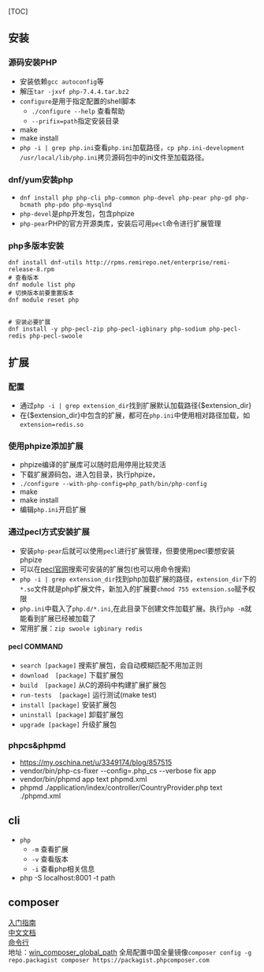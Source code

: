 [TOC]
## 安装
### 源码安装PHP
- 安装依赖`gcc autoconfig`等
- 解压`tar -jxvf php-7.4.4.tar.bz2`
- `configure`是用于指定配置的shell脚本
    + `./configure --help` 查看帮助
    + `--prifix=path`指定安装目录
- make
- make install
- `php -i | grep php.ini`查看`php.ini`加载路径，`cp php.ini-development /usr/local/lib/php.ini`拷贝源码包中的ini文件至加载路径。

### dnf/yum安装php
- `dnf install php php-cli php-common php-devel php-pear php-gd php-bcmath php-pdo php-mysqlnd`
- `php-devel`是php开发包，包含phpize
- `php-pear`PHP的官方开源类库，安装后可用`pecl`命令进行扩展管理

### php多版本安装
```shell
dnf install dnf-utils http://rpms.remirepo.net/enterprise/remi-release-8.rpm
# 查看版本
dnf module list php
# 切换版本前要重置版本
dnf module reset php


# 安装必要扩展
dnf install -y php-pecl-zip php-pecl-igbinary php-sodium php-pecl-redis php-pecl-swoole
```

## 扩展
### 配置
- 通过`php -i | grep extension_dir`找到扩展默认加载路径{$extension_dir}
- 在{$extension_dir}中包含的扩展，都可在`php.ini`中使用相对路径加载，如`extension=redis.so`

### 使用phpize添加扩展
- phpize编译的扩展库可以随时启用停用比较灵活
- 下载扩展源码包，进入包目录，执行phpize，
- `./configure --with-php-config=php_path/bin/php-config`
- make
- make install
- 编辑`php.ini`开启扩展

### 通过pecl方式安装扩展
- 安装`php-pear`后就可以使用`pecl`进行扩展管理，但要使用pecl要想安装phpize
- 可以在[pecl官网](https://pecl.php.net/packages.php)搜索可安装的扩展包(也可以用命令搜索)
- `php -i | grep extension_dir`找到php加载扩展的路径，`extension_dir`下的`*.so`文件就是php扩展文件，新加入的扩展要`chmod 755 extension.so`赋予权限
- `php.ini`中载入了`php.d/*.ini`,在此目录下创建文件加载扩展。执行`php -m`就能看到扩展已经被加载了
- 常用扩展：`zip swoole igbinary redis`

#### pecl COMMAND
- `search [package]` 搜索扩展包，会自动模糊匹配不用加正则
- `download  [package]` 下载扩展包
- `build  [package]` 从C的源码中构建扩展扩展包
- `run-tests  [package]`  运行测试(make test)
- `install [package]` 安装扩展包
- `uninstall [package]` 卸载扩展包
- `upgrade [package]` 升级扩展包

### phpcs&phpmd
- https://my.oschina.net/u/3349174/blog/857515
- vendor/bin/php-cs-fixer --config=.php_cs --verbose fix app
- vendor/bin/phpmd app text phpmd.xml
- phpmd ./application/index/controller/CountryProvider.php text ./phpmd.xml

## cli
- `php`
    + `-m` 查看扩展
    + `-v` 查看版本
    + `-i` 查看php相关信息
- php -S localhost:8001 -t path

## composer
[入门指南](https://docs.phpcomposer.com/00-intro.html)  
[中文文档](https://docs.phpcomposer.com/)  
[命令行](https://docs.phpcomposer.com/03-cli.html)  
地址：[win_composer_global_path](C:/Users/tony/AppData/Roaming/Composer)
全局配置中国全量镜像`composer config -g repo.packagist composer https://packagist.phpcomposer.com`
